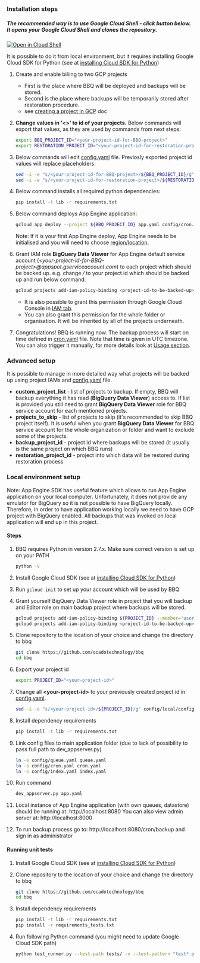 ### Installation steps

##### The recommended way is to use Google Cloud Shell - click button below. It opens your Google Cloud Shell and clones the repository. 
  [![Open in Cloud Shell](http://gstatic.com/cloudssh/images/open-btn.svg)](https://console.cloud.google.com/cloudshell/open?git_repo=https%3A%2F%2Fgithub.com%2Focadotechnology%2Fbbq&page=shell&tutorial=SETUP.md)
    
   It is possible to do it from local environment, but it requires installing Google Cloud SDK for Python (see at [installing Cloud SDK for Python](https://cloud.google.com/appengine/docs/standard/python/download))

1. Create and enable biliing to two GCP projects 
    * First is the place where BBQ will be deployed and backups will be stored.
    * Second is the place where backups will be temporarily stored after restoration procedure. 
    * see [creating a project in GCP](https://support.google.com/cloud/answer/6251787?hl=en#) doc

1. **Change values in '<>' to id of your projects.** Below commands will export that values, as they are used by commands from next steps:
      ```bash
      export BBQ_PROJECT_ID="<your-project-id-for-BBQ-project>"
      export RESTORATION_PROJECT_ID="<your-project-id-for-restoration-project>"   
      ```

1. Below commands will edit [config.yaml](./config/config.yaml) file. Previosly exported project id values will replace placeholders:
      ```bash
      sed -i -e "s/<your-project-id-for-BBQ-project>/${BBQ_PROJECT_ID}/g" config/config.yaml
      sed -i -e "s/<your-project-id-for-restoration-project>/${RESTORATION_PROJECT_ID}/g" config/config.yaml
      ```

1. Below command installs all required python dependencies:
      ```bash
      pip install -t lib -r requirements.txt
      ```
1.  Below command deploys App Engine application:
      ```bash
      gcloud app deploy --project ${BBQ_PROJECT_ID} app.yaml config/cron.yaml config/queue.yaml config/index.yaml
      ```
      Note: If it is your first App Engine deploy, App Engine needs to be initialised and you will need to choose [region/location](https://cloud.google.com/appengine/docs/locations).

1. Grant IAM role **BigQuery Data Viewer** for App Engine default service account (*\<your-project-id-for-BBQ-project\>@appspot.gserviceaccount.com*) to each project which should be backed up.
   e.g. change */<project-id-to-be-backed-up/>* to your project id which should be backed up and run below command:
      ```bash
      gcloud projects add-iam-policy-binding <project-id-to-be-backed-up> --member='serviceAccount:'${BBQ_PROJECT_ID}'@appspot.gserviceaccount.com' --role='roles/bigquery.dataViewer'
      ```
      * It is also possible to grant this permission through Google Cloud Console in [IAM tab](https://console.cloud.google.com/iam-admin/iam). 
      * You can also grant this permission for the whole folder or organisation. It will be inherited by all of the projects underneath.

1. Congratulations! BBQ is running now. The backup process will start on time defined in [cron.yaml](./config/cron.yaml) file. Note that time is given in UTC timezone. 
You can also trigger it manually, for more details look at [Usage section](README.md#usage).

### Advanced setup
  It is possible to manage in more detailed way what projects will be backed up using project IAMs and [config.yaml](./config/config.yaml) file.

  * **custom_project_list** - list of projects to backup. If empty, BBQ will backup everything it has read (**BigQuery Data Viewer**) access to. If list is provided you still need to grant **BigQuery Data Viewer** role for BBQ service account for each mentioned projects.
  * **projects_to_skip** - list of projects to skip (it's recommended to skip BBQ project itself). It is useful when you grant **BigQuery Data Viewer** for BBQ service account for the whole organization or folder and want to exclude some of the projects.
  * **backup_project_id** - project id where backups will be stored (it usually is the same project on which BBQ runs)
  * **restoration_project_id** - project into which data will be restored during restoration process


### Local environment setup

Note: App Engine SDK has useful feature which allows to run App Engine application on your local computer. 
Unfortunately, it does not provide any emulator for BigQuery so it is not possible to have BigQuery locally.
Therefore, in order to have application working locally we need to have GCP project with BigQuery enabled.
All backups that was invoked on local application will end up in this project.

#### Steps

1. BBQ requires Python in version 2.7.x. Make sure correct version is set up on your PATH
      ```bash
      python -V
      ```

1. Install Google Cloud SDK (see at [installing Cloud SDK for Python](https://cloud.google.com/appengine/docs/standard/python/download))

1. Run `gcloud init` to set up your account which will be used by BBQ

1. Grant yourself BigQuery Data Viewer role in project that you will backup and Editor role on main backup project where backups will be stored.
      ```bash
      gcloud projects add-iam-policy-binding ${PROJECT_ID} --member='user:<name.surname@example.com>' --role='roles/editor'
      gcloud projects add-iam-policy-binding <project-id-to-be-backed-up> --member='user:<name.surname@example.com>' --role='roles/bigquery.dataViewer'
      ```

1. Clone repository to the location of your choice and change the directory to bbq
      ```bash
      git clone https://github.com/ocadotechnology/bbq
      cd bbq
      ```

1. Export your project id
      ```bash
      export PROJECT_ID="<your-project-id>"
      ```

1. Change all **\<your-project-id\>** to your previously created project id in [config.yaml](./config/config.yaml).
      ```bash
      sed -i -e "s/<your-project-id>/${PROJECT_ID}/g" config/local/config.yaml
      ```

1. Install dependency requirements
      ```bash
      pip install -t lib -r requirements.txt
      ```

1. Link config files to main application folder (due to lack of possibility to pass full path to dev_appserver.py)
      ```bash
      ln -s config/queue.yaml queue.yaml
      ln -s config/cron.yaml cron.yaml
      ln -s config/index.yaml index.yaml
      ```

1. Run command 
      ```bash
      dev_appserver.py app.yaml
      ```
  
1. Local instance of App Engine application (with own queues, datastore) should be running at: http://localhost:8080  You can also view admin server at: http://localhost:8000
1. To run backup process go to: http://localhost:8080/cron/backup and sign in as administrator

#### Running unit tests

1. Install Google Cloud SDK (see at [installing Cloud SDK for Python](https://cloud.google.com/appengine/docs/standard/python/download))

1. Clone repository to the location of your choice and change the directory to bbq
      ```bash
      git clone https://github.com/ocadotechnology/bbq
      cd bbq
      ```

1. Install dependency requirements
      ```bash
      pip install -t lib -r requirements.txt
      pip install -r requirements_tests.txt
      ```

1. Run following Python command (you might need to update Google Cloud SDK path)
      ```bash
      python test_runner.py --test-path tests/ -v --test-pattern "test*.py" ./google-cloud-sdk
      ```
